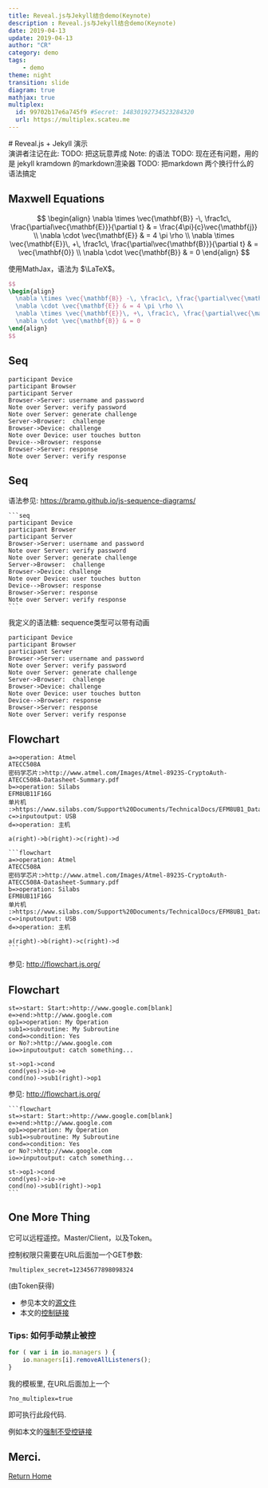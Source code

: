 ```yaml
---
title: Reveal.js与Jekyll结合demo(Keynote)
description : Reveal.js与Jekyll结合demo(Keynote)
date: 2019-04-13
update: 2019-04-13
author: "CR"
category: demo
tags:
    - demo
theme: night
transition: slide
diagram: true
mathjax: true
multiplex:
  id: 99702b17e6a745f9 #Secret: 14830192734523284320
  url: https://multiplex.scateu.me
---
```


<section markdown="1">
# Reveal.js + Jekyll 演示

<aside class="notes">
演讲者注记在此:
TODO: 把这玩意弄成 Note: 的语法
TODO: 现在还有问题，用的是 jekyll kramdown 的markdown渲染器
TODO: 把markdown 两个换行什么的语法搞定
</aside>


</section> <section markdown="1">

## Maxwell Equations

$$
\begin{align}
  \nabla \times \vec{\mathbf{B}} -\, \frac1c\, \frac{\partial\vec{\mathbf{E}}}{\partial t} & = \frac{4\pi}{c}\vec{\mathbf{j}} \\
  \nabla \cdot \vec{\mathbf{E}} & = 4 \pi \rho \\
  \nabla \times \vec{\mathbf{E}}\, +\, \frac1c\, \frac{\partial\vec{\mathbf{B}}}{\partial t} & = \vec{\mathbf{0}} \\
  \nabla \cdot \vec{\mathbf{B}} & = 0
\end{align}
$$

</section> <section markdown="1">

使用MathJax，语法为 $\LaTeX$。

```tex
$$
\begin{align}
  \nabla \times \vec{\mathbf{B}} -\, \frac1c\, \frac{\partial\vec{\mathbf{E}}}{\partial t} & = \frac{4\pi}{c}\vec{\mathbf{j}} \\
  \nabla \cdot \vec{\mathbf{E}} & = 4 \pi \rho \\
  \nabla \times \vec{\mathbf{E}}\, +\, \frac1c\, \frac{\partial\vec{\mathbf{B}}}{\partial t} & = \vec{\mathbf{0}} \\
  \nabla \cdot \vec{\mathbf{B}} & = 0
\end{align}
$$
```

</section> <section markdown="1">

## Seq

```seq
participant Device
participant Browser
participant Server
Browser->Server: username and password
Note over Server: verify password
Note over Server: generate challenge
Server->Browser:  challenge
Browser->Device: challenge
Note over Device: user touches button
Device-->Browser: response
Browser->Server: response
Note over Server: verify response
```

</section> <section markdown="1">

## Seq

语法参见: <https://bramp.github.io/js-sequence-diagrams/>

	```seq
	participant Device
	participant Browser
	participant Server
	Browser->Server: username and password
	Note over Server: verify password
	Note over Server: generate challenge
	Server->Browser:  challenge
	Browser->Device: challenge
	Note over Device: user touches button
	Device-->Browser: response
	Browser->Server: response
	Note over Server: verify response
	```

</section> <section markdown="1">

我定义的语法糖:
sequence类型可以带有动画

```sequence
participant Device
participant Browser
participant Server
Browser->Server: username and password
Note over Server: verify password
Note over Server: generate challenge
Server->Browser:  challenge
Browser->Device: challenge
Note over Device: user touches button
Device-->Browser: response
Browser->Server: response
Note over Server: verify response
```

</section> <section markdown="1">

## Flowchart
```flowchart
a=>operation: Atmel
ATECC508A
密码学芯片:>http://www.atmel.com/Images/Atmel-8923S-CryptoAuth-ATECC508A-Datasheet-Summary.pdf
b=>operation: Silabs
EFM8UB11F16G
单片机 :>https://www.silabs.com/Support%20Documents/TechnicalDocs/EFM8UB1_DataSheet.pdf
c=>inputoutput: USB
d=>operation: 主机

a(right)->b(right)->c(right)->d
```

	```flowchart
	a=>operation: Atmel
	ATECC508A
	密码学芯片:>http://www.atmel.com/Images/Atmel-8923S-CryptoAuth-ATECC508A-Datasheet-Summary.pdf
	b=>operation: Silabs
	EFM8UB11F16G
	单片机 :>https://www.silabs.com/Support%20Documents/TechnicalDocs/EFM8UB1_DataSheet.pdf
	c=>inputoutput: USB
	d=>operation: 主机

	a(right)->b(right)->c(right)->d
	```

参见: <http://flowchart.js.org/>

</section> <section markdown="1">

## Flowchart
```flowchart
st=>start: Start:>http://www.google.com[blank]
e=>end:>http://www.google.com
op1=>operation: My Operation
sub1=>subroutine: My Subroutine
cond=>condition: Yes
or No?:>http://www.google.com
io=>inputoutput: catch something...

st->op1->cond
cond(yes)->io->e
cond(no)->sub1(right)->op1
```

</section> <section markdown="1">

参见: <http://flowchart.js.org/>

	```flowchart
	st=>start: Start:>http://www.google.com[blank]
	e=>end:>http://www.google.com
	op1=>operation: My Operation
	sub1=>subroutine: My Subroutine
	cond=>condition: Yes
	or No?:>http://www.google.com
	io=>inputoutput: catch something...

	st->op1->cond
	cond(yes)->io->e
	cond(no)->sub1(right)->op1
	```


</section> <section markdown="1">

## One More Thing

</section> <section markdown="1">

它可以远程遥控。Master/Client，以及Token。

控制权限只需要在URL后面加一个GET参数:

```
?multiplex_secret=12345677898098324
```

(由Token获得)

 - 参见本文的[源文件](https://github.com/scateu/scateu.github.io/blob/master/_posts/2016-12-30-reveal-demo.md)
 - 本文的[控制链接](http://scateu.me/2016/12/30/reveal-demo.html?multiplex_secret=14830192734523284320)

</section> <section markdown="1">

### Tips: 如何手动禁止被控

```javascript
for ( var i in io.managers ) {
    io.managers[i].removeAllListeners();
}
```

我的模板里, 在URL后面加上一个

```
?no_multiplex=true
```

即可执行此段代码.

例如本文的[强制不受控链接](http://scateu.me/2016/12/30/reveal-demo.html?no_multiplex=true)

</section> <section markdown="1">

## Merci.

[Return Home]({{site.url}})

</section>
